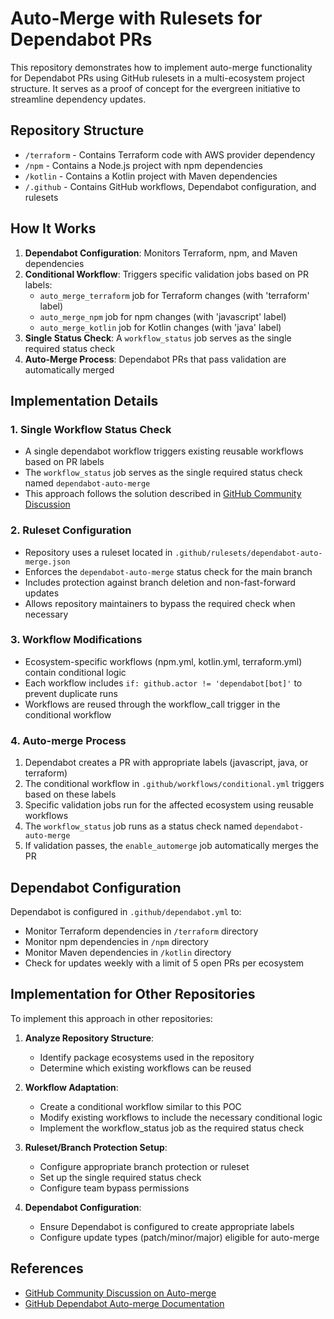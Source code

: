 # Auto-Merge with Rulesets for Dependabot PRs

This repository demonstrates how to implement auto-merge functionality for Dependabot PRs using GitHub rulesets in a multi-ecosystem project structure. It serves as a proof of concept for the evergreen initiative to streamline dependency updates.

## Repository Structure

- `/terraform` - Contains Terraform code with AWS provider dependency
- `/npm` - Contains a Node.js project with npm dependencies
- `/kotlin` - Contains a Kotlin project with Maven dependencies
- `/.github` - Contains GitHub workflows, Dependabot configuration, and rulesets

## How It Works

1. **Dependabot Configuration**: Monitors Terraform, npm, and Maven dependencies
2. **Conditional Workflow**: Triggers specific validation jobs based on PR labels:
   - `auto_merge_terraform` job for Terraform changes (with 'terraform' label)
   - `auto_merge_npm` job for npm changes (with 'javascript' label)
   - `auto_merge_kotlin` job for Kotlin changes (with 'java' label)
3. **Single Status Check**: A `workflow_status` job serves as the single required status check
4. **Auto-Merge Process**: Dependabot PRs that pass validation are automatically merged

## Implementation Details

### 1. Single Workflow Status Check
- A single dependabot workflow triggers existing reusable workflows based on PR labels
- The `workflow_status` job serves as the single required status check named `dependabot-auto-merge`
- This approach follows the solution described in [GitHub Community Discussion](https://github.com/orgs/community/discussions/12395#discussioncomment-12970019)

### 2. Ruleset Configuration
- Repository uses a ruleset located in `.github/rulesets/dependabot-auto-merge.json`
- Enforces the `dependabot-auto-merge` status check for the main branch
- Includes protection against branch deletion and non-fast-forward updates
- Allows repository maintainers to bypass the required check when necessary

### 3. Workflow Modifications
- Ecosystem-specific workflows (npm.yml, kotlin.yml, terraform.yml) contain conditional logic
- Each workflow includes `if: github.actor != 'dependabot[bot]'` to prevent duplicate runs
- Workflows are reused through the workflow_call trigger in the conditional workflow

### 4. Auto-merge Process
1. Dependabot creates a PR with appropriate labels (javascript, java, or terraform)
2. The conditional workflow in `.github/workflows/conditional.yml` triggers based on these labels
3. Specific validation jobs run for the affected ecosystem using reusable workflows
4. The `workflow_status` job runs as a status check named `dependabot-auto-merge`
5. If validation passes, the `enable_automerge` job automatically merges the PR

## Dependabot Configuration

Dependabot is configured in `.github/dependabot.yml` to:
- Monitor Terraform dependencies in `/terraform` directory
- Monitor npm dependencies in `/npm` directory
- Monitor Maven dependencies in `/kotlin` directory
- Check for updates weekly with a limit of 5 open PRs per ecosystem

## Implementation for Other Repositories

To implement this approach in other repositories:

1. **Analyze Repository Structure**:
   - Identify package ecosystems used in the repository
   - Determine which existing workflows can be reused

2. **Workflow Adaptation**:
   - Create a conditional workflow similar to this POC
   - Modify existing workflows to include the necessary conditional logic
   - Implement the workflow_status job as the required status check

3. **Ruleset/Branch Protection Setup**:
   - Configure appropriate branch protection or ruleset
   - Set up the single required status check
   - Configure team bypass permissions

4. **Dependabot Configuration**:
   - Ensure Dependabot is configured to create appropriate labels
   - Configure update types (patch/minor/major) eligible for auto-merge

## References

- [GitHub Community Discussion on Auto-merge](https://github.com/orgs/community/discussions/12395#discussioncomment-12970019)
- [GitHub Dependabot Auto-merge Documentation](https://docs.github.com/en/code-security/dependabot/working-with-dependabot/automating-dependabot-with-github-actions#enabling-automerge-on-a-pull-request)